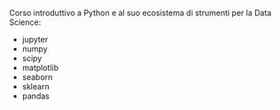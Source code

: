 Corso introduttivo a Python e al suo ecosistema di strumenti per la Data Science:

- jupyter
- numpy
- scipy
- matplotlib
- seaborn
- sklearn
- pandas
